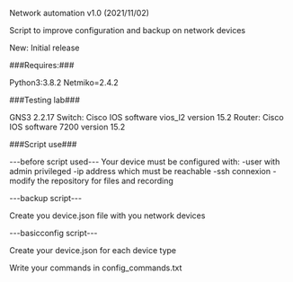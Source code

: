 Network automation v1.0 (2021/11/02)

Script to improve configuration and backup on network devices

New:
Initial release

###Requires:###

Python3:3.8.2
Netmiko=2.4.2

###Testing lab###

GNS3 2.2.17
Switch: Cisco IOS software vios_l2 version 15.2
Router: Cisco IOS software 7200 version 15.2


###Script use###

---before script used---
Your device must be configured with:
-user with admin privileged
-ip address which must be reachable
-ssh connexion
-modify the repository for files and recording

---backup script---

Create you device.json file with you network devices

---basicconfig script---

Create your device.json for each device type

Write your commands in config_commands.txt

